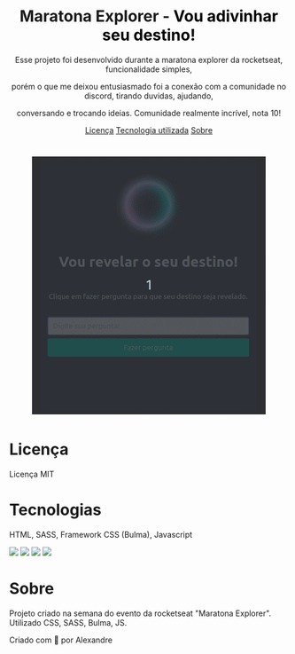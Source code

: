 <h1 align="center">Maratona Explorer - <span style="color: #000"> Vou adivinhar seu destino!</span></h1>

<p align="center">Esse projeto foi desenvolvido durante a maratona explorer da rocketseat, funcionalidade simples, </p>
<p align="center">porém o que me deixou entusiasmado foi a conexão com a comunidade no discord, tirando duvidas, ajudando, </p>
<p align="center">conversando e trocando ideias. Comunidade realmente incrível, nota 10!</p>

<p align="center">
    <a href="#licença">Licença</a>
    <a href="#tecnologias">Tecnologia utilizada</a>
    <a href="#sobre">Sobre</a>
</p>

<h1 align="center">
    <img src="./assets/adivinhar.gif" />
</h1>

# Licença

<p>Licença MIT</p>

# Tecnologias

<p>HTML, SASS, Framework CSS (Bulma), Javascript </p>
<p>
<img src="https://img.shields.io/badge/JavaScript-F7DF1E?style=for-the-badge&logo=javascript&logoColor=black" />
<img src="https://img.shields.io/badge/HTML5-E34F26?style=for-the-badge&logo=html5&logoColor=white" />
<img src="https://img.shields.io/badge/Sass-CC6699?style=for-the-badge&logo=sass&logoColor=white" />
<img src="https://img.shields.io/badge/CSS3-1572B6?style=for-the-badge&logo=css3&logoColor=white" />
</p>

# Sobre

<p>Projeto criado na semana do evento da rocketseat "Maratona Explorer". Utilizado CSS, SASS, Bulma, JS.</p>

<p>Criado com 💜 por Alexandre</p>
